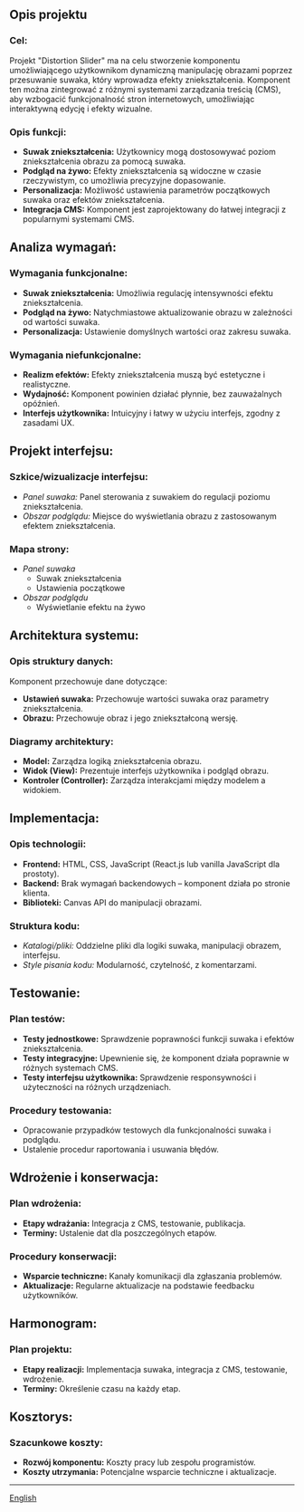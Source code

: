 ## Opis projektu

### Cel:

Projekt "Distortion Slider" ma na celu stworzenie komponentu umożliwiającego użytkownikom dynamiczną manipulację obrazami poprzez przesuwanie suwaka, który wprowadza efekty zniekształcenia. Komponent ten można zintegrować z różnymi systemami zarządzania treścią (CMS), aby wzbogacić funkcjonalność stron internetowych, umożliwiając interaktywną edycję i efekty wizualne.

### Opis funkcji:

- **Suwak zniekształcenia:** Użytkownicy mogą dostosowywać poziom zniekształcenia obrazu za pomocą suwaka.
- **Podgląd na żywo:** Efekty zniekształcenia są widoczne w czasie rzeczywistym, co umożliwia precyzyjne dopasowanie.
- **Personalizacja:** Możliwość ustawienia parametrów początkowych suwaka oraz efektów zniekształcenia.
- **Integracja CMS:** Komponent jest zaprojektowany do łatwej integracji z popularnymi systemami CMS.

## Analiza wymagań:

### Wymagania funkcjonalne:

- **Suwak zniekształcenia:** Umożliwia regulację intensywności efektu zniekształcenia.
- **Podgląd na żywo:** Natychmiastowe aktualizowanie obrazu w zależności od wartości suwaka.
- **Personalizacja:** Ustawienie domyślnych wartości oraz zakresu suwaka.

### Wymagania niefunkcjonalne:

- **Realizm efektów:** Efekty zniekształcenia muszą być estetyczne i realistyczne.
- **Wydajność:** Komponent powinien działać płynnie, bez zauważalnych opóźnień.
- **Interfejs użytkownika:** Intuicyjny i łatwy w użyciu interfejs, zgodny z zasadami UX.

## Projekt interfejsu:

### Szkice/wizualizacje interfejsu:

- _Panel suwaka:_ Panel sterowania z suwakiem do regulacji poziomu zniekształcenia.
- _Obszar podglądu:_ Miejsce do wyświetlania obrazu z zastosowanym efektem zniekształcenia.

### Mapa strony:

- _Panel suwaka_
  - Suwak zniekształcenia
  - Ustawienia początkowe
- _Obszar podglądu_
  - Wyświetlanie efektu na żywo

## Architektura systemu:

### Opis struktury danych:

Komponent przechowuje dane dotyczące:

- **Ustawień suwaka:** Przechowuje wartości suwaka oraz parametry zniekształcenia.
- **Obrazu:** Przechowuje obraz i jego zniekształconą wersję.

### Diagramy architektury:

- **Model:** Zarządza logiką zniekształcenia obrazu.
- **Widok (View):** Prezentuje interfejs użytkownika i podgląd obrazu.
- **Kontroler (Controller):** Zarządza interakcjami między modelem a widokiem.

## Implementacja:

### Opis technologii:

- **Frontend:** HTML, CSS, JavaScript (React.js lub vanilla JavaScript dla prostoty).
- **Backend:** Brak wymagań backendowych – komponent działa po stronie klienta.
- **Biblioteki:** Canvas API do manipulacji obrazami.

### Struktura kodu:

- _Katalogi/pliki:_ Oddzielne pliki dla logiki suwaka, manipulacji obrazem, interfejsu.
- _Style pisania kodu:_ Modularność, czytelność, z komentarzami.

## Testowanie:

### Plan testów:

- **Testy jednostkowe:** Sprawdzenie poprawności funkcji suwaka i efektów zniekształcenia.
- **Testy integracyjne:** Upewnienie się, że komponent działa poprawnie w różnych systemach CMS.
- **Testy interfejsu użytkownika:** Sprawdzenie responsywności i użyteczności na różnych urządzeniach.

### Procedury testowania:

- Opracowanie przypadków testowych dla funkcjonalności suwaka i podglądu.
- Ustalenie procedur raportowania i usuwania błędów.

## Wdrożenie i konserwacja:

### Plan wdrożenia:

- **Etapy wdrażania:** Integracja z CMS, testowanie, publikacja.
- **Terminy:** Ustalenie dat dla poszczególnych etapów.

### Procedury konserwacji:

- **Wsparcie techniczne:** Kanały komunikacji dla zgłaszania problemów.
- **Aktualizacje:** Regularne aktualizacje na podstawie feedbacku użytkowników.

## Harmonogram:

### Plan projektu:

- **Etapy realizacji:** Implementacja suwaka, integracja z CMS, testowanie, wdrożenie.
- **Terminy:** Określenie czasu na każdy etap.

## Kosztorys:

### Szacunkowe koszty:

- **Rozwój komponentu:** Koszty pracy lub zespołu programistów.
- **Koszty utrzymania:** Potencjalne wsparcie techniczne i aktualizacje.

---

[English](/README.md)
